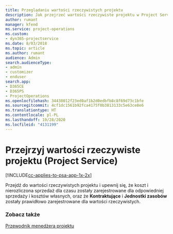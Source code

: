 ```yaml
---
title: Przeglądaniu wartości rzeczywistych projektu
description: Jak przejrzeć wartości rzeczywiste projektu w Project Service
author: rumant
manager: kfend
ms.service: project-operations
ms.custom:
- dyn365-projectservice
ms.date: 8/03/2018
ms.topic: article
ms.author: rumant
audience: Admin
search.audienceType:
- admin
- customizer
- enduser
search.app:
- D365CE
- D365PS
- ProjectOperations
ms.openlocfilehash: 34438012f23ed0af1b2d0edbfb8c8f69d73c1bfe
ms.sourcegitcommit: 4cf1dc1561b92fca4175f0b3813133c5e63ce8e6
ms.translationtype: HT
ms.contentlocale: pl-PL
ms.lasthandoff: 10/28/2020
ms.locfileid: "4131199"
---
```

# <a name="review-project-actuals-project-service"></a>Przejrzyj wartości rzeczywiste projektu (Project Service)

[!INCLUDE[cc-applies-to-psa-app-1x-2x](../includes/cc-applies-to-psa-app-1x-2x.md)]

Przejdź do wartości rzeczywistych projektu i upewnij się, że koszt i nierozliczona sprzedaż dla czasu zostały zarejestrowane dla odpowiedniej sprzedaży i kosztów własnych, oraz że **Kontraktujące** i **Jednostki zasobów** zostały prawidłowo zarejestrowane dla wartości rzeczywistych.  
  
### <a name="see-also"></a>Zobacz także  
 [Przewodnik menedżera projektu](../psa/project-manager-guide.md)
